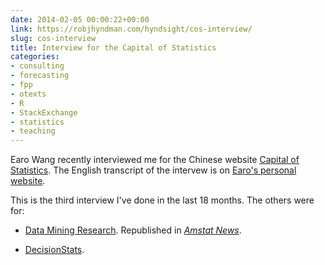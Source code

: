 ```yaml
---
date: 2014-02-05 00:00:22+00:00
link: https://robjhyndman.com/hyndsight/cos-interview/
slug: cos-interview
title: Interview for the Capital of Statistics
categories:
- consulting
- forecasting
- fpp
- otexts
- R
- StackExchange
- statistics
- teaching
---
```


Earo Wang recently interviewed me for the Chinese website [Capital of Statistics](http://cos.name/2014/02/cos-interview-rob-j-hyndman/). The English transcript of the intervew is on [Earo's personal website](http://web.archive.org/web/20150413182455/http://earo.me/2014/01/interview-with-rob/).

This is the third interview I've done in the last 18 months. The others were for:




  * [Data Mining Research](http://www.dataminingblog.com/data-mining-interview-rob-hyndman/). Republished in [_Amstat News_](http://magazine.amstat.org/blog/2011/12/01/qasitedec11/).


  * [DecisionStats](http://www.decisionstats.com/interview-rob-j-hyndman-forecasting-expert-rstats/).
